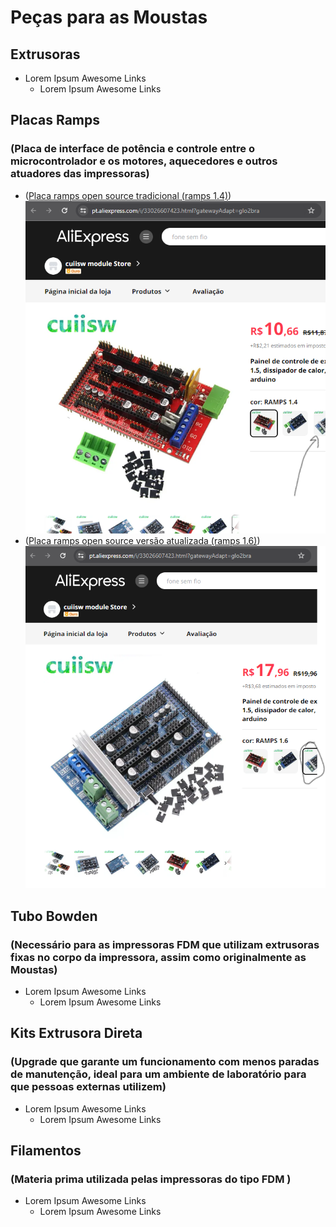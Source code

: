 # Peças para as Moustas

## Extrusoras
- Lorem Ipsum Awesome Links
  - Lorem Ipsum Awesome Links
## Placas Ramps
### (Placa de interface de potência e controle entre o microcontrolador e os motores, aquecedores e outros atuadores das impressoras)
- ([Placa ramps open source tradicional (ramps 1.4)](https://pt.aliexpress.com/i/33026607423.html?gatewayAdapt=glo2bra))
![First test on the car](static%2Framps_1.4.png)
- ([Placa ramps open source versão atualizada (ramps 1.6)](https://pt.aliexpress.com/i/33026607423.html?gatewayAdapt=glo2bra))
![First test on the car](static%2Framps_1.6.png)
## Tubo Bowden
### (Necessário para as impressoras FDM que utilizam extrusoras fixas no corpo da impressora, assim como originalmente as Moustas)
- Lorem Ipsum Awesome Links
  - Lorem Ipsum Awesome Links
## Kits Extrusora Direta 
### (Upgrade que garante um funcionamento com menos paradas de manutenção, ideal para um ambiente de laboratório para que pessoas externas utilizem)
- Lorem Ipsum Awesome Links
  - Lorem Ipsum Awesome Links
## Filamentos
### (Materia prima utilizada pelas impressoras do tipo FDM )
- Lorem Ipsum Awesome Links
  - Lorem Ipsum Awesome Links
